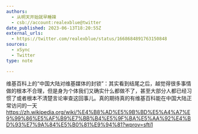 ```yaml
---
authors:
  - 从明天开始就早睡辣
  - csb://account:realexblue@twitter
date_published: 2023-06-13T18:20:55Z
external_urls:
  - https://twitter.com/realexblue/status/1668684891763150848
sources:
  - xSync
  - Twitter
type: note

---
```


维基百科上的“中国大陆对维基媒体的封锁”：其实看到结尾之后，越觉得很多事情做的根本不合理，但是身为个体我们又确实什么都做不了，甚至大部分人都已经习惯了或者根本不清楚言论审查这回事儿。真的期待真的有维基百科能在中国大陆正常访问的一天 https://zh.wikipedia.org/wiki/%E4%B8%AD%E5%9B%BD%E5%A4%A7%E9%99%86%E5%AF%B9%E7%BB%B4%E5%9F%BA%E5%AA%92%E4%BD%93%E7%9A%84%E5%B0%81%E9%94%81?wprov=sfti1